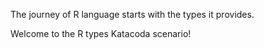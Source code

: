 The journey of R language starts with the types it provides.

Welcome to the R types Katacoda scenario!
